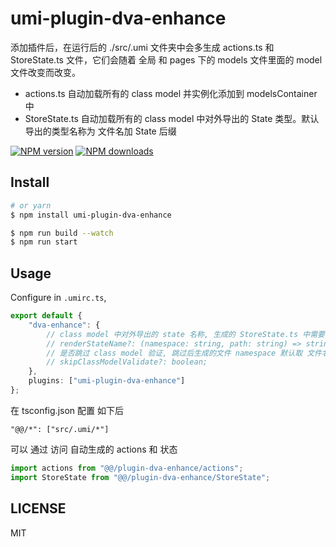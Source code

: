 # umi-plugin-dva-enhance

添加插件后，在运行后的 ./src/.umi 文件夹中会多生成 actions.ts 和 StoreState.ts 文件，它们会随着 全局 和 pages 下的 models 文件里面的 model 文件改变而改变。

-   actions.ts 自动加载所有的 class model 并实例化添加到 modelsContainer 中
-   StoreState.ts 自动加载所有的 class model 中对外导出的 State 类型。默认导出的类型名称为 文件名加 State 后缀

[![NPM version](https://img.shields.io/npm/v/umi-plugin-dva-enhance.svg?style=flat)](https://npmjs.org/package/umi-plugin-dva-enhance)
[![NPM downloads](http://img.shields.io/npm/dm/umi-plugin-dva-enhance.svg?style=flat)](https://npmjs.org/package/umi-plugin-dva-enhance)

## Install

```bash
# or yarn
$ npm install umi-plugin-dva-enhance
```

```bash
$ npm run build --watch
$ npm run start
```

## Usage

Configure in `.umirc.ts`,

```ts
export default {
    "dva-enhance": {
        // class model 中对外导出的 state 名称, 生成的 StoreState.ts 中需要引用
        // renderStateName?: (namespace: string, path: string) => string;
        // 是否跳过 class model 验证, 跳过后生成的文件 namespace 默认取 文件名称, 默认值 false;
        // skipClassModelValidate?: boolean;
    },
    plugins: ["umi-plugin-dva-enhance"]
};
```

在 tsconfig.json 配置 如下后

```
"@@/*": ["src/.umi/*"]
```

可以 通过 访问 自动生成的 actions 和 状态

```ts
import actions from "@@/plugin-dva-enhance/actions";
import StoreState from "@@/plugin-dva-enhance/StoreState";
```

## LICENSE

MIT
